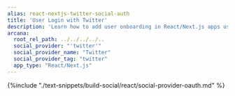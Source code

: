 ```yaml
---
alias: react-nextjs-twitter-social-auth
title: 'User Login with Twitter'
description: 'Learn how to add user onboarding in React/Next.js apps using custom login UI and Twitter as the social provider.'
arcana:
  root_rel_path: ../../../../..
  social_provider: "'twitter'"
  social_provider_name: "Twitter"
  social_provider_tag: "twitter"
  app_type: "React/Next.js"
---
```


{%include "./text-snippets/build-social/react/social-provider-oauth.md" %}